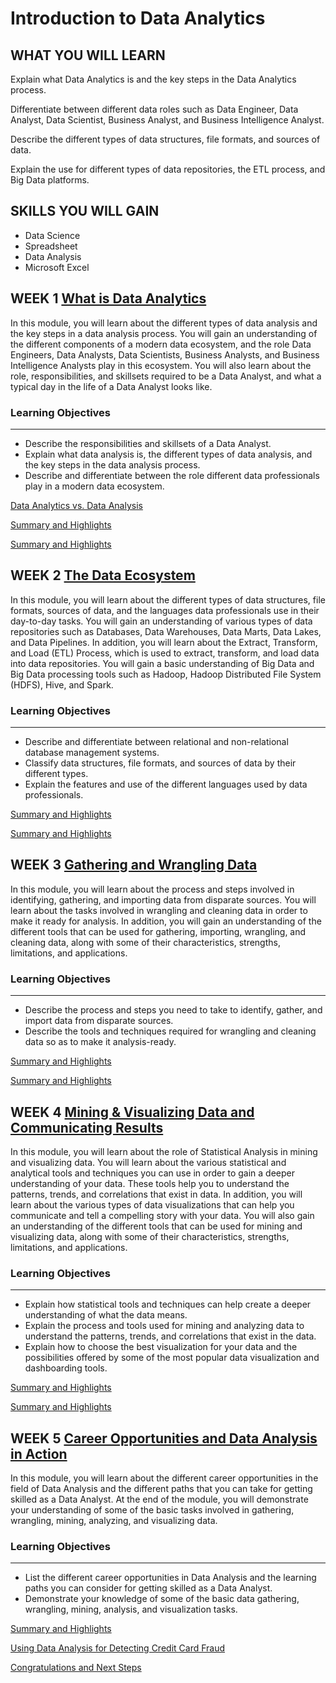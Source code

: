 # Introduction to Data Analytics

## **WHAT YOU WILL LEARN**

Explain what Data Analytics is and the key steps in the Data Analytics process.

Differentiate between different data roles such as Data Engineer, Data Analyst, Data Scientist, Business Analyst, and Business Intelligence Analyst.

Describe the different types of data structures, file formats, and sources of data.

Explain the use for different types of data repositories, the ETL process, and Big Data platforms.

## **SKILLS YOU WILL GAIN**

- Data Science
- Spreadsheet
- Data Analysis
- Microsoft Excel

## WEEK 1 [What is Data Analytics](https://www.coursera.org/learn/introduction-to-data-analytics/home/week/1)

In this module, you will learn about the different types of data analysis and the key steps in a data analysis process. You will gain an understanding of the different components of a modern data ecosystem, and the role Data Engineers, Data Analysts, Data Scientists, Business Analysts, and Business Intelligence Analysts play in this ecosystem. You will also learn about the role, responsibilities, and skillsets required to be a Data Analyst, and what a typical day in the life of a Data Analyst looks like.

### **Learning Objectives**

---

- Describe the responsibilities and skillsets of a Data Analyst.
- Explain what data analysis is, the different types of data analysis, and the key steps in the data analysis process.
- Describe and differentiate between the role different data professionals play in a modern data ecosystem.

[Data Analytics vs. Data Analysis](Introducti%200c6da/Data%20Analy%2037508.md)

[Summary and Highlights](Introducti%200c6da/Summary%20an%206a7c9.md)

[Summary and Highlights](Introducti%200c6da/Summary%20an%20955d8.md)

## WEEK 2 [The Data Ecosystem](https://www.coursera.org/learn/introduction-to-data-analytics/home/week/2)

In this module, you will learn about the different types of data structures, file formats, sources of data, and the languages data professionals use in their day-to-day tasks. You will gain an understanding of various types of data repositories such as Databases, Data Warehouses, Data Marts, Data Lakes, and Data Pipelines. In addition, you will learn about the Extract, Transform, and Load (ETL) Process, which is used to extract, transform, and load data into data repositories. You will gain a basic understanding of Big Data and Big Data processing tools such as Hadoop, Hadoop Distributed File System (HDFS), Hive, and Spark.

### **Learning Objectives**

---

- Describe and differentiate between relational and non-relational database management systems.
- Classify data structures, file formats, and sources of data by their different types.
- Explain the features and use of the different languages used by data professionals.

[Summary and Highlights](Introducti%200c6da/Summary%20an%20ab1ab.md)

[Summary and Highlights](Introducti%200c6da/Summary%20an%20ad61f.md)

## WEEK 3 [Gathering and Wrangling Data](https://www.coursera.org/learn/introduction-to-data-analytics/home/week/3)

In this module, you will learn about the process and steps involved in identifying, gathering, and importing data from disparate sources. You will learn about the tasks involved in wrangling and cleaning data in order to make it ready for analysis. In addition, you will gain an understanding of the different tools that can be used for gathering, importing, wrangling, and cleaning data, along with some of their characteristics, strengths, limitations, and applications.

### **Learning Objectives**

---

- Describe the process and steps you need to take to identify, gather, and import data from disparate sources.
- Describe the tools and techniques required for wrangling and cleaning data so as to make it analysis-ready.

[Summary and Highlights](Introducti%200c6da/Summary%20an%20bc4aa.md)

[Summary and Highlights](Introducti%200c6da/Summary%20an%20cf44e.md)

## WEEK 4 [Mining & Visualizing Data and Communicating Results](https://www.coursera.org/learn/introduction-to-data-analytics/home/week/4)

In this module, you will learn about the role of Statistical Analysis in mining and visualizing data. You will learn about the various statistical and analytical tools and techniques you can use in order to gain a deeper understanding of your data. These tools help you to understand the patterns, trends, and correlations that exist in data. In addition, you will learn about the various types of data visualizations that can help you communicate and tell a compelling story with your data. You will also gain an understanding of the different tools that can be used for mining and visualizing data, along with some of their characteristics, strengths, limitations, and applications.

### **Learning Objectives**

---

- Explain how statistical tools and techniques can help create a deeper understanding of what the data means.
- Explain the process and tools used for mining and analyzing data to understand the patterns, trends, and correlations that exist in the data.
- Explain how to choose the best visualization for your data and the possibilities offered by some of the most popular data visualization and dashboarding tools.

[Summary and Highlights](Introducti%200c6da/Summary%20an%200b188.md)

[Summary and Highlights](Introducti%200c6da/Summary%20an%202fc0b.md)

## WEEK 5 [Career Opportunities and Data Analysis in Action](https://www.coursera.org/learn/introduction-to-data-analytics/home/week/5)

In this module, you will learn about the different career opportunities in the field of Data Analysis and the different paths that you can take for getting skilled as a Data Analyst. At the end of the module, you will demonstrate your understanding of some of the basic tasks involved in gathering, wrangling, mining, analyzing, and visualizing data.

### **Learning Objectives**

---

- List the different career opportunities in Data Analysis and the learning paths you can consider for getting skilled as a Data Analyst.
- Demonstrate your knowledge of some of the basic data gathering, wrangling, mining, analysis, and visualization tasks.

[Summary and Highlights](Introducti%200c6da/Summary%20an%20aaa57.md)

[Using Data Analysis for Detecting Credit Card Fraud](Introducti%200c6da/Using%20Data%20d1041.md)

[Congratulations and Next Steps](Introducti%200c6da/Congratula%20cb70b.md)